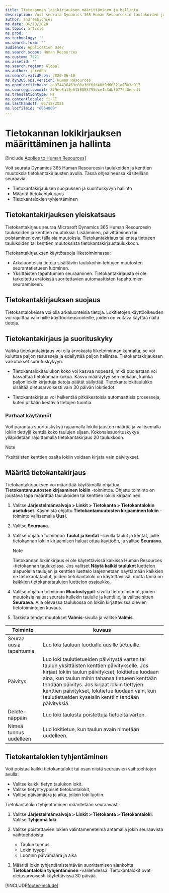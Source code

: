 ```yaml
---
title: Tietokannan lokikirjauksen määrittäminen ja hallinta
description: Voit seurata Dynamics 365 Human Resourcesin taulukoiden ja kenttien muutoksia tietokantakirjausten avulla.
author: andreabichsel
ms.date: 06/10/2020
ms.topic: article
ms.prod: ''
ms.technology: ''
ms.search.form: ''
audience: Application User
ms.search.scope: Human Resources
ms.custom: 7521
ms.assetid: ''
ms.search.region: Global
ms.author: jaredha
ms.search.validFrom: 2020-06-10
ms.dyn365.ops.version: Human Resources
ms.openlocfilehash: ae974436469c00a3df6fd40d9d60521a0883a917
ms.sourcegitcommit: 879ee8a10e6158885795dce4b3db5077540eec41
ms.translationtype: HT
ms.contentlocale: fi-FI
ms.lasthandoff: 05/18/2021
ms.locfileid: "6054809"
---
```

# <a name="configure-and-manage-database-logging"></a>Tietokannan lokikirjauksen määrittäminen ja hallinta

[!include [Applies to Human Resources](../includes/applies-to-hr.md)]

Voit seurata Dynamics 365 Human Resourcesin taulukoiden ja kenttien muutoksia tietokantakirjausten avulla. Tässä ohjeaiheessa käsitellään seuraavia:

- Tietokantakirjauksen suojauksen ja suorituskyvyn hallinta
- Määritä tietokantakirjaus
- Tietokantalokien tyhjentäminen

## <a name="overview-of-database-logging"></a>Tietokantakirjauksen yleiskatsaus

Tietokantakirjaus seuraa Microsoft Dynamics 365 Human Resourcesin taulukoiden ja kenttien muutoksia. Lisääminen, päivittäminen tai poistaminen ovat tällaisia muutoksia. Tietokantakirjaus tallentaa tietueen taulukoiden tai kenttien muutoksista tietokantakirjaustaulukkoon.

Tietokantakirjauksen käyttötapoja liiketoiminnassa:

- Arkaluonteisia tietoja sisältäviin taulukoihin tehtyjen muutosten seurantatietueen luominen.
- Yksittäisten tapahtumien seuraaminen. Tietokantakirjausta ei ole tarkoitettu erätöissä suoritettavien automaattisten tapahtumien seuraamiseen.

## <a name="security-for-database-logging"></a>Tietokantakirjauksen suojaus

Tietokantalokeissa voi olla arkaluonteisia tietoja. Lokitietojen käyttöoikeuden voi rajoittaa vain niille käyttöoikeusrooleille, joiden on voitava käyttää näitä tietoja.

## <a name="database-logging-and-performance"></a>Tietokantakirjaus ja suorituskyky

Vaikka tietokantakirjaus voi olla arvokasta liiketoiminnan kannalta, se voi kuluttaa paljon resursseja ja edellyttää paljon hallintaa. Tietokantakirjauksen vaikutukset suorituskykyyn:

- Tietokantalokitaulukon koko voi kasvaa nopeasti, mikä puolestaan voi kasvattaa tietokannan kokoa. Kasvu määräytyy sen mukaan, kuinka paljon lokiin kirjattuja tietoja päätät säilyttää. Tietokantalokitaulukko sisältää oletusarvoisesti vain 30 päivän lokitiedot. 

- Tietokantakirjaus voi heikentää pitkäkestoisia automaattisia prosesseja, kuten pitkään kestäviä tietojen tuontia.

### <a name="best-practices"></a>Parhaat käytännöt

Voit parantaa suorituskykyä rajaamalla lokikirjausten määrää ja valitsemalla lokiin tiettyjä kenttiä koko taulujen sijaan. Kokonaissuorituskykyä ylläpidetään rajoittamalla tietokantakirjaus 20 taulukkoon.

> [!NOTE]
> Yksittäisten kenttien osalta lokiin voidaan kirjata vain päivitykset.

## <a name="set-up-database-logging"></a>Määritä tietokantakirjaus

Tietokantakirjauksen voi määrittää käyttämällä ohjattua **Tietokantamuutosten kirjaaminen lokiin** -toimintoa. Ohjattu toiminto on joustava tapa määrittää taulukoiden tai kenttien lokiin kirjaaminen.

1. Valitse **Järjestelmänvalvoja > Linkit > Tietokanta > Tietokantalokin asetukset**. Käynnistä ohjattu **Tietokantamuutosten kirjaaminen lokiin** -toiminto valitsemalla **Uusi**.
2. Valitse **Seuraava**. 
3. Valitse ohjatun toiminnon **Taulut ja kentät** -sivulla taulut ja kentät, joille tietokannan lokiin kirjaamisen haluat ottaa käyttöön, ja valitse **Seuraava**.

   > [!Note]
   > Tietokannan lokiinkirjaus ei ole käytettävissä kaikissa Human Resources -tietokannan taulukoissa. Jos valitset **Näytä kaikki taulukot** luettelon alapuolella taulujen ja kenttien luettelo laajennetaan näyttämään kaikkien ne tietokantataulut, joiden tietokantaloki on käytettävissä, mutta tämä on kaikkien tietokantataulujen luettelon osajoukko.

4. Valitse ohjatun toiminnon **Muutostyypit**-sivulla tietotoiminnot, joiden muutoksia haluat seurata kullekin taululle ja kentälle, ja valitse sitten **Seuraava**. Alla olevassa taulukossa on lokiin kirjattavissa olevien tietotoimintojen kuvaus.
5. Tarkista tehdyt muutokset **Valmis**-sivulla ja valitse **Valmis**.

| Toiminto | kuvaus |
| -- | -- |
| Seuraa uusia tapahtumia | Luo loki tauluun luoduille uusille tietueille. |
| Päivitys | Luo loki taulutietueiden päivitystä varten tai taulun yksittäisten kenttien päivitykselle. Jos kirjaat lokiin taulun päivitykset, lokitietue luodaan aina, kun taulun mihin tahansa tietueen kenttään tehdään päivitys. Jos kirjaat lokiin tiettyjen kenttien päivitykset, lokitietue luodaan vain, kun taulutietueiden kyseisiin kenttiin tehdään päivityksiä. |
| Delete-näppäin | Luo loki taulusta poistettuja tietueita varten. |
| Nimeä tunnus uudelleen | Luo lokitietue, kun taulun avain nimetään uudelleen. |


## <a name="clean-up-database-logs"></a>Tietokantalokien tyhjentäminen

Voit poistaa kaikki tietokantalokit tai osan niistä seuraavien vaihtoehtojen avulla:

- Valitse kaikki tietyn taulukon lokit.
- Valitse tietyntyyppiset tietokantalokit,
- Valitse päivämäärä ja aika, jolloin loki luotiin.

Tietokantalokin tyhjentäminen määritetään seuraavasti: 

1. Valitse **Järjestelmänvalvoja > Linkit > Tietokanta > Tietokantaloki**. Valitse **Tyhjennä loki**.

2. Valitse poistettavien lokien valintamenetelmä antamalla jokin seuraavista vaihtoehdoista:

   - Taulun tunnus
   - Lokin tyyppi
   - Luonnin päivämäärä ja aika

3. Määritä lokin tyhjentämistehtävän suorittamisen ajankohta **Tietokantalokin tyhjentäminen** -välilehdessä. Tietokantalokit ovat oletusarvoisesti käytettävissä 30 päivää.


[!INCLUDE[footer-include](../includes/footer-banner.md)]
